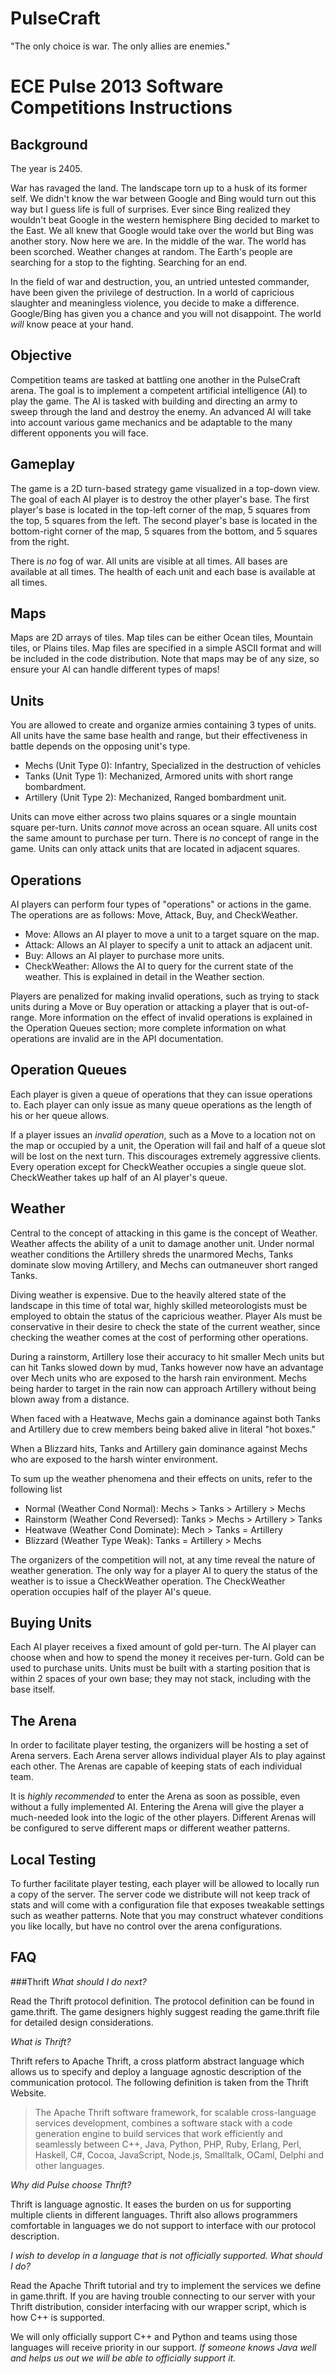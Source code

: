 PulseCraft
=========
"The only choice is war. The only allies are enemies."

ECE Pulse 2013 Software Competitions Instructions
=================================================

Background
----------
The year is 2405.

War has ravaged the land. The landscape torn up to a husk of its former self.
We didn't know the war between Google and Bing would turn out this way but I
guess life is full of surprises. Ever since Bing realized they wouldn't beat
Google in the western hemisphere Bing decided to market to the East. We all
knew that Google would take over the world but Bing was another story. Now here
we are.  In the middle of the war. The world has been scorched. Weather changes
at random.  The Earth's people are searching for a stop to the fighting.
Searching for an end.

In the field of war and destruction, you, an untried untested commander, have
been given the privilege of destruction. In a world of capricious slaughter and
meaningless violence, you decide to make a difference. Google/Bing has given
you a chance and you will not disappoint. The world *will* know peace at your
hand.

Objective
---------
Competition teams are tasked at battling one another in the PulseCraft arena.
The goal is to implement a competent artificial intelligence (AI) to play the
game. The AI is tasked with building and directing an army to sweep through the
land and destroy the enemy. An advanced AI will take into account various game
mechanics and be adaptable to the many different opponents you will face.

Gameplay
--------
The game is a 2D turn-based strategy game visualized in a top-down view. The
goal of each AI player is to destroy the other player's base. The first
player's base is located in the top-left corner of the map, 5 squares from the
top, 5 squares from the left. The second player's base is located in the
bottom-right corner of the map, 5 squares from the bottom, and 5
squares from the right.

There is *no* fog of war. All units are visible at all times. All bases are
available at all times. The health of each unit and each base is available at
all times.

Maps
----
Maps are 2D arrays of tiles. Map tiles can be either Ocean tiles, Mountain
tiles, or Plains tiles. Map files are specified in a simple ASCII format and
will be included in the code distribution. Note that maps may be of any size,
so ensure your AI can handle different types of maps!

Units
----
You are allowed to create and organize armies containing 3 types of units. All
units have the same base health and range, but their effectiveness in battle
depends on the opposing unit's type.

* Mechs (Unit Type 0): Infantry, Specialized in the destruction of vehicles
* Tanks (Unit Type 1): Mechanized, Armored units with short range bombardment.
* Artillery (Unit Type 2): Mechanized, Ranged bombardment unit.

Units can move either across two plains squares or a single mountain square
per-turn. Units *cannot* move across an ocean square. All units cost the same 
amount to purchase per turn. There is *no* concept of range in the game. 
Units can only attack units that are located in adjacent squares.

Operations
----------
AI players can perform four types of "operations" or actions in the game. The
operations are as follows: Move, Attack, Buy, and CheckWeather.

* Move: Allows an AI player to move a unit to a target square on the map.
* Attack: Allows an AI player to specify a unit to attack an adjacent unit.
* Buy: Allows an AI player to purchase more units.
* CheckWeather: Allows the AI to query for the current state of the weather. This is 
  explained in detail in the Weather section.

Players are penalized for making invalid operations, such as trying to stack
units during a Move or Buy operation or attacking a player that is
out-of-range. More information on the effect of invalid operations is explained
in the Operation Queues section; more complete information on what operations
are invalid are in the API documentation.

Operation Queues
----------------
Each player is given a queue of operations that they can issue operations to.
Each player can only issue as many queue operations as the length of his or her
queue allows. 

If a player issues an *invalid operation*, such as a Move to a location not
on the map or occupied by a unit, the Operation will fail and half of a queue
slot will be lost on the next turn. This discourages extremely aggressive clients.
Every operation except for CheckWeather occupies a single queue slot.
CheckWeather takes up half of an AI player's queue.

Weather
-------
Central to the concept of attacking in this game is the concept of Weather.
Weather affects the ability of a unit to damage another unit.
Under normal weather conditions the Artillery shreds the unarmored Mechs, Tanks 
dominate slow moving Artillery, and Mechs can outmaneuver short ranged Tanks.

Diving weather is expensive. Due to the heavily altered state of the landscape
in this time of total war, highly skilled meteorologists must be employed to
obtain the status of the capricious weather. Player AIs must be conservative
in their desire to check the state of the current weather, since checking the weather comes at the cost of performing other operations.

During a rainstorm, Artillery lose their accuracy to hit smaller Mech units
but can hit Tanks slowed down by mud, Tanks however now have an advantage over
Mech units who are exposed to the harsh rain environment. Mechs being harder to
target in the rain now can approach Artillery without being blown away from a distance.

When faced with a Heatwave, Mechs gain a dominance against both Tanks and Artillery
due to crew members being baked alive in literal "hot boxes."

When a Blizzard hits, Tanks and Artillery gain dominance against Mechs who are exposed 
to the harsh winter environment.

To sum up the weather phenomena and their effects on units, refer to the following list

* Normal (Weather Cond Normal):   Mechs > Tanks > Artillery > Mechs
* Rainstorm (Weather Cond Reversed):   Tanks > Mechs > Artillery > Tanks
* Heatwave (Weather Cond Dominate):   Mech > Tanks = Artillery
* Blizzard (Weather Type Weak):  Tanks = Artillery > Mechs

The organizers of the competition will not, at any time reveal the nature of weather
generation. The only way for a player AI to query the status of the weather is to
issue a CheckWeather operation. The CheckWeather operation occupies half of the
player AI's queue. 

Buying Units
------------

Each AI player receives a fixed amount of gold per-turn. The AI player can choose when
and how to spend the money it receives per-turn. Gold can be used to purchase units. Units must be built with a starting position that is within 2 spaces of your own base; they may not stack, including with the base itself.

The Arena
---------
In order to facilitate player testing, the organizers will be hosting a set of Arena
servers. Each Arena server allows individual player AIs to play against each other.
The Arenas are capable of keeping stats of each individual team.

It is *highly recommended* to enter the Arena as soon as possible, even without
a fully implemented AI. Entering the Arena will give the player a much-needed
look into the logic of the other players. Different Arenas will be configured
to serve different maps or different weather patterns.

Local Testing
-------------
To further facilitate player testing, each player will be allowed to locally run a copy
of the server. The server code we distribute will not keep track of stats and will come
with a configuration file that exposes tweakable settings such as weather patterns. Note that you may construct whatever conditions you like locally, but have no control over the arena configurations.


FAQ
---

###Thrift
_What should I do next?_

Read the Thrift protocol definition. The protocol definition can be found in
game.thrift. The game designers highly suggest reading the game.thrift file
for detailed design considerations.

_What is Thrift?_

Thrift refers to Apache Thrift, a cross platform abstract language which allows
us to specify and deploy a language agnostic description of the communication
protocol. The following definition is taken from the Thrift Website.

>The Apache Thrift software framework, for scalable cross-language services
development, combines a software stack with a code generation engine to build
services that work efficiently and seamlessly between C++, Java, Python, PHP,
Ruby, Erlang, Perl, Haskell, C#, Cocoa, JavaScript, Node.js, Smalltalk, OCaml,
Delphi and other languages.

_Why did Pulse choose Thrift?_

Thrift is language agnostic. It eases the burden on us for supporting multiple clients in different languages.
Thrift also allows programmers comfortable in languages we do not support to interface with our protocol
description.

_I wish to develop in a language that is not officially supported. What should I do?_

Read the Apache Thrift tutorial and try to implement the services we define in
game.thrift. If you are having trouble connecting to our server with your
Thrift distribution, consider interfacing with our wrapper script, which is how
C++ is supported.

We will only officially support C++ and Python and teams using those languages
will receive priority in our support. *If someone knows Java well and helps us
out we will be able to officially support it.*
